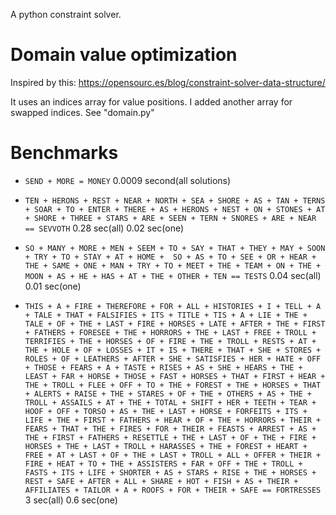 A python constraint solver.

# Domain value optimization
Inspired by this:
  https://opensourc.es/blog/constraint-solver-data-structure/

It uses an indices array for value positions.
I added another array for swapped indices. See "domain.py"

# Benchmarks
- `SEND + MORE = MONEY`
  0.0009 second(all solutions) 

- `TEN + HERONS + REST + NEAR + NORTH + SEA + SHORE + AS + TAN + TERNS + SOAR + TO + ENTER + THERE + AS + HERONS + NEST + ON + STONES + AT + SHORE + THREE + STARS + ARE + SEEN + TERN + SNORES + ARE + NEAR == SEVVOTH`
  0.28 sec(all)  0.02 sec(one)

- `SO + MANY + MORE + MEN + SEEM + TO + SAY + THAT + THEY + MAY + SOON + TRY + TO + STAY + AT + HOME +  SO + AS + TO + SEE + OR + HEAR + THE + SAME + ONE + MAN + TRY + TO + MEET + THE + TEAM + ON + THE + MOON + AS + HE + HAS + AT + THE + OTHER + TEN == TESTS`
  0.04 sec(all) 0.01 sec(one)

- `THIS + A + FIRE + THEREFORE + FOR + ALL + HISTORIES + I + TELL + A + TALE + THAT + FALSIFIES + ITS + TITLE + TIS + A + LIE + THE + TALE + OF + THE + LAST + FIRE + HORSES + LATE + AFTER + THE + FIRST + FATHERS + FORESEE + THE + HORRORS + THE + LAST + FREE + TROLL + TERRIFIES + THE + HORSES + OF + FIRE + THE + TROLL + RESTS + AT + THE + HOLE + OF + LOSSES + IT + IS + THERE + THAT + SHE + STORES + ROLES + OF + LEATHERS + AFTER + SHE + SATISFIES + HER + HATE + OFF + THOSE + FEARS + A + TASTE + RISES + AS + SHE + HEARS + THE + LEAST + FAR + HORSE + THOSE + FAST + HORSES + THAT + FIRST + HEAR + THE + TROLL + FLEE + OFF + TO + THE + FOREST + THE + HORSES + THAT + ALERTS + RAISE + THE + STARES + OF + THE + OTHERS + AS + THE + TROLL + ASSAILS + AT + THE + TOTAL + SHIFT + HER + TEETH + TEAR + HOOF + OFF + TORSO + AS + THE + LAST + HORSE + FORFEITS + ITS + LIFE + THE + FIRST + FATHERS + HEAR + OF + THE + HORRORS + THEIR + FEARS + THAT + THE + FIRES + FOR + THEIR + FEASTS + ARREST + AS + THE + FIRST + FATHERS + RESETTLE + THE + LAST + OF + THE + FIRE + HORSES + THE + LAST + TROLL + HARASSES + THE + FOREST + HEART + FREE + AT + LAST + OF + THE + LAST + TROLL + ALL + OFFER + THEIR + FIRE + HEAT + TO + THE + ASSISTERS + FAR + OFF + THE + TROLL + FASTS + ITS + LIFE + SHORTER + AS + STARS + RISE + THE + HORSES + REST + SAFE + AFTER + ALL + SHARE + HOT + FISH + AS + THEIR + AFFILIATES + TAILOR + A + ROOFS + FOR + THEIR + SAFE == FORTRESSES`
  3 sec(all)  0.6 sec(one)
